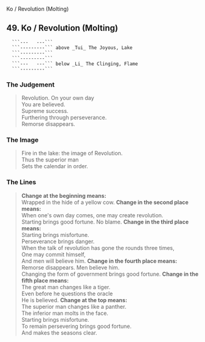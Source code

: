 Ko / Revolution (Molting)
## 49. Ko / Revolution (Molting)
      ```---   ---```
      ```---------``` above _Tui_ The Joyous, Lake  
      ```---------```
      ```---------```
      ```---   ---``` below _Li_ The Clinging, Flame  
      ```---------```
### The Judgement
> Revolution. On your own day  
 You are believed.  
 Supreme success.  
 Furthering through perseverance.  
 Remorse disappears.
### The Image
> Fire in the lake: the image of Revolution.  
 Thus the superior man  
 Sets the calendar in order.
### The Lines

 > **Change at the beginning means:**  
 Wrapped in the hide of a yellow cow.
 > **Change in the second place means:**  
 When one's own day comes, one may create revolution.  
 Starting brings good fortune. No blame.
 > **Change in the third place means:**  
 Starting brings misfortune.  
 Perseverance brings danger.  
 When the talk of revolution has gone the rounds three times,  
 One may commit himself,  
 And men will believe him.
 > **Change in the fourth place means:**  
 Remorse disappears. Men believe him.  
 Changing the form of government brings good fortune.
 > **Change in the fifth place means:**  
 The great man changes like a tiger.  
 Even before he questions the oracle  
 He is believed.
 > **Change at the top means:**  
 The superior man changes like a panther.  
 The inferior man molts in the face.  
 Starting brings misfortune.  
 To remain persevering brings good fortune.  
 And makes the seasons clear.



